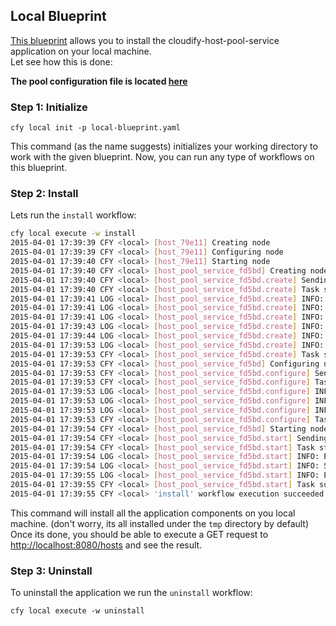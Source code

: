 ## Local Blueprint

[This blueprint](local-blueprint.yaml) allows you to install the cloudify-host-pool-service application on your local machine. <br>
Let see how this is done:

**The pool configuration file is located [here](pool.yaml)**

### Step 1: Initialize

`cfy local init -p local-blueprint.yaml` <br>

This command (as the name suggests) initializes your working directory to work with the given blueprint.
Now, you can run any type of workflows on this blueprint. <br>

### Step 2: Install

Lets run the `install` workflow: <br>

```bash
cfy local execute -w install
2015-04-01 17:39:39 CFY <local> [host_79e11] Creating node
2015-04-01 17:39:39 CFY <local> [host_79e11] Configuring node
2015-04-01 17:39:40 CFY <local> [host_79e11] Starting node
2015-04-01 17:39:40 CFY <local> [host_pool_service_fd5bd] Creating node
2015-04-01 17:39:40 CFY <local> [host_pool_service_fd5bd.create] Sending task 'script_runner.tasks.run'
2015-04-01 17:39:40 CFY <local> [host_pool_service_fd5bd.create] Task started 'script_runner.tasks.run'
2015-04-01 17:39:41 LOG <local> [host_pool_service_fd5bd.create] INFO: Executing: /tmp/tmpFDw8of-create.sh
2015-04-01 17:39:41 LOG <local> [host_pool_service_fd5bd.create] INFO: Creating directory /tmp/cloudify-host-pool-serviceTcJqKm
2015-04-01 17:39:41 LOG <local> [host_pool_service_fd5bd.create] INFO: Creating virtualenv
2015-04-01 17:39:43 LOG <local> [host_pool_service_fd5bd.create] INFO: Installing gunicorn
2015-04-01 17:39:44 LOG <local> [host_pool_service_fd5bd.create] INFO: Installing cloudify-host-pool-service
2015-04-01 17:39:53 LOG <local> [host_pool_service_fd5bd.create] INFO: Execution done (return_code=0): /tmp/tmpFDw8of-create.sh
2015-04-01 17:39:53 CFY <local> [host_pool_service_fd5bd.create] Task succeeded 'script_runner.tasks.run'
2015-04-01 17:39:53 CFY <local> [host_pool_service_fd5bd] Configuring node
2015-04-01 17:39:53 CFY <local> [host_pool_service_fd5bd.configure] Sending task 'script_runner.tasks.run'
2015-04-01 17:39:53 CFY <local> [host_pool_service_fd5bd.configure] Task started 'script_runner.tasks.run'
2015-04-01 17:39:53 LOG <local> [host_pool_service_fd5bd.configure] INFO: Downloading pool configuration file
2015-04-01 17:39:53 LOG <local> [host_pool_service_fd5bd.configure] INFO: Creating service configuration file
2015-04-01 17:39:53 LOG <local> [host_pool_service_fd5bd.configure] INFO: Downloading keyfile: keys/key.pem
2015-04-01 17:39:53 CFY <local> [host_pool_service_fd5bd.configure] Task succeeded 'script_runner.tasks.run'
2015-04-01 17:39:54 CFY <local> [host_pool_service_fd5bd] Starting node
2015-04-01 17:39:54 CFY <local> [host_pool_service_fd5bd.start] Sending task 'script_runner.tasks.run'
2015-04-01 17:39:54 CFY <local> [host_pool_service_fd5bd.start] Task started 'script_runner.tasks.run'
2015-04-01 17:39:54 LOG <local> [host_pool_service_fd5bd.start] INFO: Executing: /tmp/tmpxY_Otx-start.sh
2015-04-01 17:39:54 LOG <local> [host_pool_service_fd5bd.start] INFO: Starting cloudify-host-pool-service with command: gunicorn --workers=5 --pid=/tmp/cloudify-host-pool-serviceTcJqKm/work/gunicorn.pid --log-level=INFO --log-file=/tmp/cloudify-host-pool-serviceTcJqKm/work/gunicorn.log --bind 0.0.0.0:8080 --daemon cloudify_hostpool.rest.service:app
2015-04-01 17:39:55 LOG <local> [host_pool_service_fd5bd.start] INFO: Execution done (return_code=0): /tmp/tmpxY_Otx-start.sh
2015-04-01 17:39:55 CFY <local> [host_pool_service_fd5bd.start] Task succeeded 'script_runner.tasks.run'
2015-04-01 17:39:55 CFY <local> 'install' workflow execution succeeded
```

This command will install all the application components on you local machine.
(don't worry, its all installed under the `tmp` directory by default)<br>
Once its done, you should be able to execute a GET request to [http://localhost:8080/hosts](http://localhost:8080/hosts) and see the result.
<br>


### Step 3: Uninstall

To uninstall the application we run the `uninstall` workflow: <br>

`cfy local execute -w uninstall`
